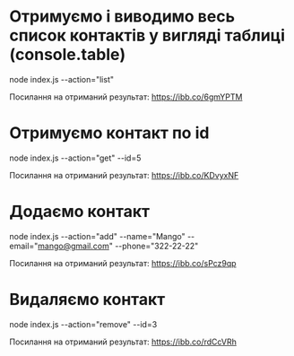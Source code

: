 # Отримуємо і виводимо весь список контактів у вигляді таблиці (console.table)
node index.js --action="list"

Посилання на отриманий результат: https://ibb.co/6gmYPTM


# Отримуємо контакт по id
node index.js --action="get" --id=5

Посилання на отриманий результат: https://ibb.co/KDvyxNF


# Додаємо контакт
node index.js --action="add" --name="Mango" --email="mango@gmail.com" --phone="322-22-22"

Посилання на отриманий результат: https://ibb.co/sPcz9qp

# Видаляємо контакт
node index.js --action="remove" --id=3

Посилання на отриманий результат: https://ibb.co/rdCcVRh